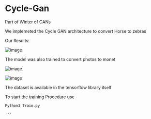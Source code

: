 # Cycle-Gan

Part of Winter of GANs

We implemeted the Cycle GAN architecture to convert Horse to zebras

Our Results:

![image](https://user-images.githubusercontent.com/62425457/103891340-aa646e80-510f-11eb-94b7-7d3eb77eb992.png)

The model was also trained to convert photos to monet

![image](https://user-images.githubusercontent.com/62425457/103891514-fdd6bc80-510f-11eb-86f1-89e75c3702af.png)

![image](https://user-images.githubusercontent.com/62425457/103891559-1050f600-5110-11eb-852c-04ec2eafece7.png)

The dataset is available in the tensorflow library itself

To start the training Procedure use

```
Python3 Train.py

'''
